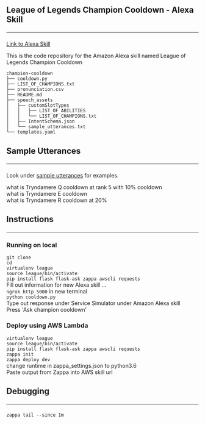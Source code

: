 ## League of Legends Champion Cooldown - Alexa Skill <hr/>

[Link to Alexa Skill](https://www.amazon.com/League-of-Legends-Champion-Cooldown/dp/B076FN3YS2/ref=sr_1_1?s=digital-skills&ie=UTF8&qid=1509420389&sr=1-1&keywords=league+of+legends+champion+cooldown&dpID=7137yMTCy7L&preST=_SY300_QL70_&dpSrc=srch)

This is the code repository for the Amazon Alexa skill named League of Legends Champion Cooldown

```
champion-cooldown             
├── cooldown.py  
├── LIST_OF_CHAMPIONS.txt           
├── pronunciation.csv             
├── README.md                     
├── speech_assets                   
│   ├── customSlotTypes
│   │   ├── LIST_OF_ABILITIES
│   │   └── LIST_OF_CHAMPIONS.txt
│   ├── IntentSchema.json
│   └── sample_utterances.txt
└── templates.yaml
``` 

## Sample Utterances <hr/>

Look under [sample utterances](https://github.com/fompei/league-champion-cooldown/blob/master/speech_assets/sample_utterances.txt) for examples.

what is Tryndamere Q cooldown at rank 5 with 10% cooldown  
what is Tryndamere E cooldown  
what is Tryndamere R cooldown at 20%  

## Instructions  <hr/>

### Running on local
`git clone`   
`cd`  
`virtualenv league`  
`source league/bin/activate`  
`pip install flask flask-ask zappa awscli requests`  
Fill out information for new Alexa skill ...  
`ngrok http 5000` in new terminal    
`python cooldown.py`  
Type out response under Service Simulator under Amazon Alexa skill  
Press 'Ask champion cooldown'   

### Deploy using AWS Lambda

`virtualenv league`  
`source league/bin/activate`  
`pip install flask flask-ask zappa awscli requests`  
`zappa init`  
`zappa deploy dev`  
change runtime in zappa_settings.json to python3.6  
Paste output from Zappa into AWS skill url  

## Debugging <hr/>

`zappa tail --since 1m`